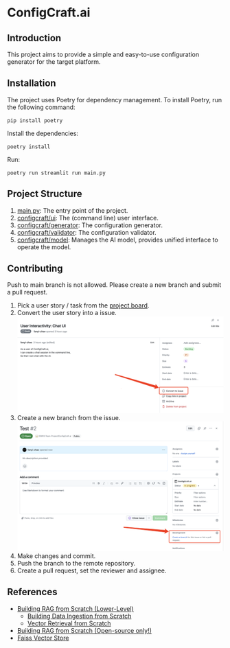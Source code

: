 # ConfigCraft.ai
## Introduction
This project aims to provide a simple and easy-to-use configuration generator for the target platform.
## Installation
The project uses Poetry for dependency management. To install Poetry, run the following command: 
```
pip install poetry
```
Install the dependencies:
```
poetry install
```
Run:
```
poetry run streamlit run main.py
```
## Project Structure
1. [main.py](main.py): The entry point of the project.
2. [configcraft/ui](configcraft/ui): The (command line) user interface.
3. [configcraft/generator](configcraft/generator): The configuration generator.
4. [configcraft/validator](configcraft/validator): The configuration validator.
5. [configcraft/model](configcraft/model): Manages the AI model, provides unified interface to operate the model.
## Contributing
Push to main branch is not allowed. Please create a new branch and submit a pull request.
1. Pick a user story / task from the [project board](https://github.com/orgs/CS810-Team-Project/projects/1/views/1).
2. Convert the user story into a issue.
![](assets/convert_story_to_issue.png)
3. Create a new branch from the issue.
![](assets/create_branch_from_issue.png)
4. Make changes and commit.
5. Push the branch to the remote repository.
6. Create a pull request, set the reviewer and assignee.


## References
- [Building RAG from Scratch (Lower-Level)](https://docs.llamaindex.ai/en/stable/optimizing/building_rag_from_scratch/)
    - [Building Data Ingestion from Scratch](https://docs.llamaindex.ai/en/stable/examples/low_level/ingestion/)
    - [Vector Retrieval from Scratch](https://docs.llamaindex.ai/en/stable/examples/low_level/retrieval/)
- [Building RAG from Scratch (Open-source only!)](https://docs.llamaindex.ai/en/stable/examples/low_level/oss_ingestion_retrieval/)
- [Faiss Vector Store](https://docs.llamaindex.ai/en/stable/examples/vector_stores/FaissIndexDemo/)